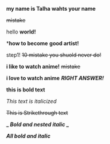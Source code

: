**my name is Talha**
**wahts your name**

~~mistake~~

hello **world!**

***how to become** **good artist!** 

step1! ~~10 mistake you shuold never do!~~

**i like to watch anime!** ~~mistake~~

**i love to watch anime** ***RIGHT ANSWER!***

**this is bold text**

*This text is italicized*

~~This is Strikethrough text~~

**_ _Bold and nested italic_ _**

***All bold and italic***




